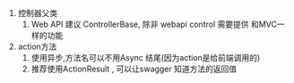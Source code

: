 1. 控制器父类
   1. Web API 建议 ControllerBase, 除非 webapi control 需要提供 和MVC一样的功能
2. action方法
   1. 使用异步,方法名可以不用Async 结尾(因为action是给前端调用的)
   2. 推荐使用ActionResult<T> , 可以让swagger 知道方法的返回值